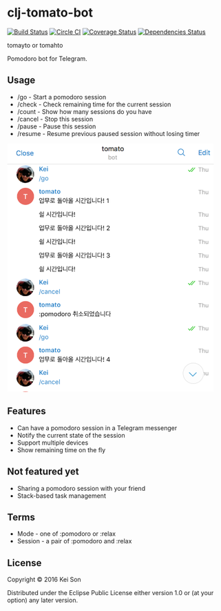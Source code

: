 # clj-tomato-bot

[![Build Status](https://travis-ci.org/heycalmdown/clj-tomato-bot.svg?branch=travis)](https://travis-ci.org/heycalmdown/clj-tomato-bot)
[![Circle CI](https://circleci.com/gh/heycalmdown/clj-tomato-bot.svg?style=shield&no-cache=2)](https://circleci.com/gh/heycalmdown/clj-tomato-bot)
[![Coverage Status](https://coveralls.io/repos/github/heycalmdown/clj-tomato-bot/badge.svg?branch=travis)](https://coveralls.io/github/heycalmdown/clj-tomato-bot?branch=travis)
[![Dependencies Status](https://jarkeeper.com/heycalmdown/clj-tomato-bot/status.svg)](https://jarkeeper.com/heycalmdown/clj-tomato-bot)

tomayto or tomahto

Pomodoro bot for Telegram.

## Usage

- /go - Start a pomodoro session
- /check - Check remaining time for the current session
- /count - Show how many sessions do you have
- /cancel - Stop this session
- /pause - Pause this session
- /resume - Resume previous paused session without losing timer

<img alt="telegram screenshot" src="https://raw.githubusercontent.com/heycalmdown/clj-tomato-bot/master/doc/sceenshot.png" width="480px">

## Features

- Can have a pomodoro session in a Telegram messenger
- Notify the current state of the session 
- Support multiple devices
- Show remaining time on the fly


## Not featured yet

- Sharing a pomodoro session with your friend
- Stack-based task management


## Terms

- Mode - one of :pomodoro or :relax
- Session - a pair of :pomodoro and :relax


## License

Copyright © 2016 Kei Son

Distributed under the Eclipse Public License either version 1.0 or (at
your option) any later version.
